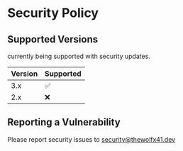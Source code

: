 # Security Policy

## Supported Versions

currently being supported with security updates.

| Version | Supported          |
| ------- | ------------------ |
| 3.x     | :white_check_mark: |
| 2.x     | :x:                |

## Reporting a Vulnerability

Please report security issues to security@thewolfx41.dev
